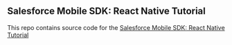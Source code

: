 ## Salesforce Mobile SDK: React Native Tutorial

This repo contains source code for the <a href="http://rajaraodv.github.io/salesforce-react-native-tutorial" target="_blank">Salesforce Mobile SDK: React Native Tutorial</a>
